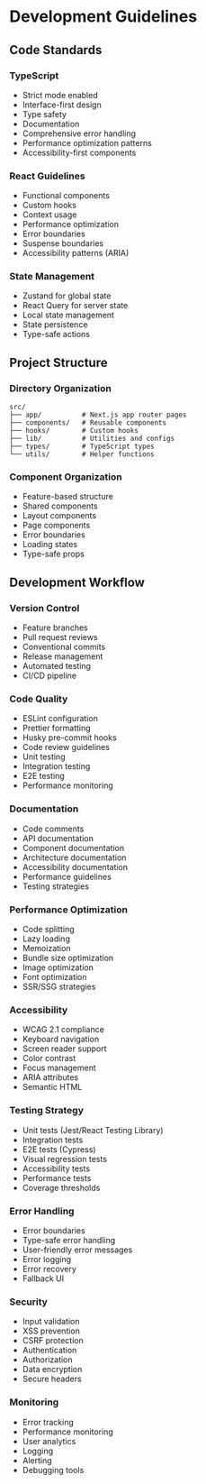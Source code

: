# Development Guidelines

## Code Standards

### TypeScript

- Strict mode enabled
- Interface-first design
- Type safety
- Documentation
- Comprehensive error handling
- Performance optimization patterns
- Accessibility-first components

### React Guidelines

- Functional components
- Custom hooks
- Context usage
- Performance optimization
- Error boundaries
- Suspense boundaries
- Accessibility patterns (ARIA)

### State Management

- Zustand for global state
- React Query for server state
- Local state management
- State persistence
- Type-safe actions

## Project Structure

### Directory Organization

```
src/
├── app/          # Next.js app router pages
├── components/   # Reusable components
├── hooks/        # Custom hooks
├── lib/          # Utilities and configs
├── types/        # TypeScript types
└── utils/        # Helper functions
```

### Component Organization

- Feature-based structure
- Shared components
- Layout components
- Page components
- Error boundaries
- Loading states
- Type-safe props

## Development Workflow

### Version Control

- Feature branches
- Pull request reviews
- Conventional commits
- Release management
- Automated testing
- CI/CD pipeline

### Code Quality

- ESLint configuration
- Prettier formatting
- Husky pre-commit hooks
- Code review guidelines
- Unit testing
- Integration testing
- E2E testing
- Performance monitoring

### Documentation

- Code comments
- API documentation
- Component documentation
- Architecture documentation
- Accessibility documentation
- Performance guidelines
- Testing strategies

### Performance Optimization

- Code splitting
- Lazy loading
- Memoization
- Bundle size optimization
- Image optimization
- Font optimization
- SSR/SSG strategies

### Accessibility

- WCAG 2.1 compliance
- Keyboard navigation
- Screen reader support
- Color contrast
- Focus management
- ARIA attributes
- Semantic HTML

### Testing Strategy

- Unit tests (Jest/React Testing Library)
- Integration tests
- E2E tests (Cypress)
- Visual regression tests
- Accessibility tests
- Performance tests
- Coverage thresholds

### Error Handling

- Error boundaries
- Type-safe error handling
- User-friendly error messages
- Error logging
- Error recovery
- Fallback UI

### Security

- Input validation
- XSS prevention
- CSRF protection
- Authentication
- Authorization
- Data encryption
- Secure headers

### Monitoring

- Error tracking
- Performance monitoring
- User analytics
- Logging
- Alerting
- Debugging tools
